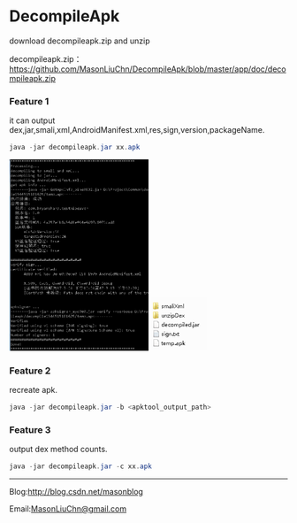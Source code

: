 # DecompileApk

download decompileapk.zip and unzip

decompileapk.zip：https://github.com/MasonLiuChn/DecompileApk/blob/master/app/doc/decompileapk.zip

### Feature 1

it can output dex,jar,smali,xml,AndroidManifest.xml,res,sign,version,packageName.
```java
java -jar decompileapk.jar xx.apk
```
<img src="https://raw.githubusercontent.com/MasonLiuChn/DecompileApk/master/app/doc/1.png" width="50%" height="50%" />

<img src="https://raw.githubusercontent.com/MasonLiuChn/DecompileApk/master/app/doc/2.png" width="20%" height="20%" />

### Feature 2
recreate apk.
```java
java -jar decompileapk.jar -b <apktool_output_path>
```
### Feature 3
output dex method counts.
```java
java -jar decompileapk.jar -c xx.apk
```

-----

Blog:http://blog.csdn.net/masonblog

Email:MasonLiuChn@gmail.com
